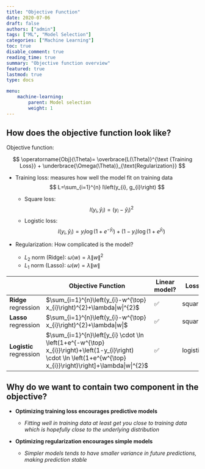 ```yaml
---
title: "Objective Function"
date: 2020-07-06
draft: false
authors: ["admin"]
tags: ["ML", "Model Selection"]
categories: ["Machine Learning"]
toc: true
disable_comment: true
reading_time: true
summary: "Objective function overview"
featured: true
lastmod: true
type: docs

menu: 
    machine-learning:
        parent: Model selection
        weight: 1
---
```


## How does the objective function look like?

Objective function:

$$
\operatorname{Obj}(\Theta)= \overbrace{L(\Theta)}^{\text {Training Loss}}  + \underbrace{\Omega(\Theta)}_{\text{Regularization}}
$$

- Training loss: measures how well the model fit on training data
  $$
  L=\sum_{i=1}^{n} l\left(y_{i}, g_{i}\right)
  $$

  - Square loss: 
    $$
    l(y_i, \hat{y}_i) = (y_i - \hat{y}_i)^2
    $$
  - Logistic loss: 
    $$
    l(y_i, \hat{y}_i) = y_i \log(1 + e^{-\hat{y}_i}) + (1 - y_i) \log(1 + e^{\hat{y}_i})
    $$

- Regularization: How complicated is the model?
    - $L_2$ norm (Ridge): $\omega(w) = \lambda \|w\|^2$
    - $L_1$ norm (Lasso): $\omega(w) = \lambda \|w\|$
    

|                         | Objective Function                                           | Linear model? | Loss     | Regularization |
| ----------------------- | ------------------------------------------------------------ | ------------- | -------- | -------------- |
| **Ridge** regression    | $\sum_{i=1}^{n}\left(y_{i}-w^{\top} x_{i}\right)^{2}+\lambda\|w\|^{2}$ | ✅             | square   | $L_2$          |
| **Lasso** regression    | $\sum_{i=1}^{n}\left(y_{i}-w^{\top} x_{i}\right)^{2}+\lambda\|w\|$ | ✅             | square   | $L_2$          |
| **Logistic** regression | $\sum_{i=1}^{n}\left[y_{i} \cdot \ln \left(1+e^{-w^{\top} x_{i}}\right)+\left(1-y_{i}\right) \cdot \ln \left(1+e^{w^{\top} x_{i}}\right)\right]+\lambda\|w\|^{2}$ | ✅             | logistic | $L_1$          |



## Why do we want to contain two component in the objective? 

- **Optimizing training loss encourages predictive models** 

    - *Fitting well in training data at least get you close to training data which is hopefully close to the underlying distribution* 

- **Optimizing regularization encourages simple models** 

    - *Simpler models tends to have smaller variance in future predictions, making prediction* *stable* 